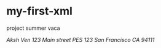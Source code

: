 # my-first-xml
project summer vaca
<?xml version="1.0"?>
<address xmlns:xsi="http://www.w3.org/2001/XMLSchema">
  <name>Aksh Ven</name>
  <streetnumber>123</streetnumber>
  <streetname>Main street</streetname>
  <secondaryaddress>PES 123</secondaryaddress>
  <city>San Francisco</city>
  <statecode>CA</statecode>
  <zipcode>94111</zipcode>
</address>

